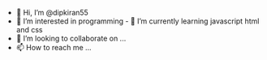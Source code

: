 - 👋 Hi, I’m @dipkiran55
- 👀 I’m interested in programming - 🌱 I’m currently learning javascript html and css
- 💞️ I’m looking to collaborate on ...
- 📫 How to reach me ...

<!---
dipkiran55/dipkiran55 is a ✨ special ✨ repository because its `README.md` (this file) appears on your GitHub profile.
You can click the Preview link to take a look at your changes.
--->
